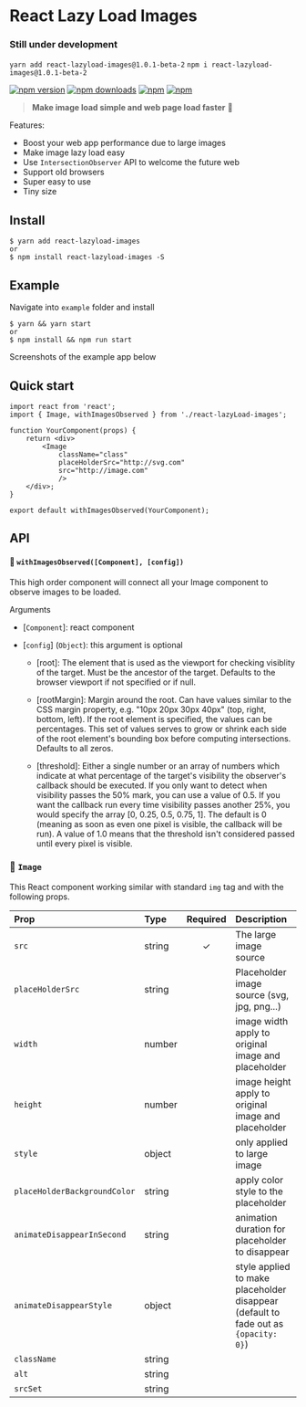 # React Lazy Load Images
### Still under development
`yarn add react-lazyload-images@1.0.1-beta-2`
`npm i react-lazyload-images@1.0.1-beta-2`

[![npm version](https://img.shields.io/npm/v/react-lazyload-images.svg?style=flat-square)](https://www.npmjs.com/package/react-lazyload-images) [![npm downloads](https://img.shields.io/npm/dm/react-lazyload-images.svg?style=flat-square)](https://www.npmjs.com/package/react-lazyload-images) [![npm](https://img.shields.io/npm/dt/react-lazyload-images.svg?style=flat-square)](https://www.npmjs.com/package/react-lazyload-images) [![npm](https://img.shields.io/npm/l/react-lazyload-images.svg?style=flat-square)](https://www.npmjs.com/package/react-lazyload-image)

> **Make image load simple and web page load faster** :clap:

Features:

 - Boost your web app performance due to large images
 - Make image lazy load easy
 - Use `IntersectionObserver` API to welcome the future web
 - Support old browsers
 - Super easy to use
 - Tiny size

## Install

    $ yarn add react-lazyload-images
    or
    $ npm install react-lazyload-images -S

## Example

Navigate into `example` folder and install

    $ yarn && yarn start
    or
    $ npm install && npm run start

Screenshots of the example app below

## Quick start
    import react from 'react';
    import { Image, withImagesObserved } from './react-lazyLoad-images';

    function YourComponent(props) {
	    return <div>
            <Image
                className="class"
                placeHolderSrc="http://svg.com"
                src="http://image.com"
                />
        </div>;
    }

    export default withImagesObserved(YourComponent);

## API

#### 🔗 `withImagesObserved([Component], [config])`

This high order component will connect all your Image component to observe images to be loaded.

Arguments

 - [`Component`]: react component

 - [`config`] (`Object`): this argument is optional


	 - [root]: The element that is used as the viewport for checking
	   visiblity of the target. Must be the ancestor of the target. Defaults
	   to the browser viewport if not specified or if null.

	 - [rootMargin]: Margin around the root. Can have values similar to the
	   CSS margin property, e.g. "10px 20px 30px 40px" (top, right, bottom,
	   left). If the root element is specified, the values can be
	   percentages. This set of values serves to grow or shrink each side of
	   the root element's bounding box before computing intersections.
	   Defaults to all zeros.

	 - [threshold]: Either a single number or an array of numbers which
	   indicate at what percentage of the target's visibility the observer's
	   callback should be executed. If you only want to detect when
	   visibility passes the 50% mark, you can use a value of 0.5. If you
	   want the callback run every time visibility passes another 25%, you
	   would specify the array [0, 0.25, 0.5, 0.75, 1]. The default is 0
	   (meaning as soon as even one pixel is visible, the callback will be
	   run). A value of 1.0 means that the threshold isn't considered passed
	   until every pixel is visible.

### 🔗 `Image`

This React component working similar with standard `img` tag and with the following props.

| Prop | Type | Required | Description |
| :--- | :--- | :---: | :--- |
| `src` | string | ✓ | The large image source |
| `placeHolderSrc` | string |  | Placeholder image source (svg, jpg, png...) |
| `width` | number |  | image width apply to original image and placeholder |
| `height` | number |  | image height apply to original image and placeholder |
| `style` | object |  | only applied to large image |
| `placeHolderBackgroundColor` | string |  | apply color style to the placeholder  |
| `animateDisappearInSecond` | string |  | animation duration for placeholder to disappear  |
| `animateDisappearStyle` | object |  | style applied to make placeholder disappear (default to fade out as `{opacity: 0}`)  |
| `className` | string |  |  |
| `alt` | string |  | |
| `srcSet` | string |  | |